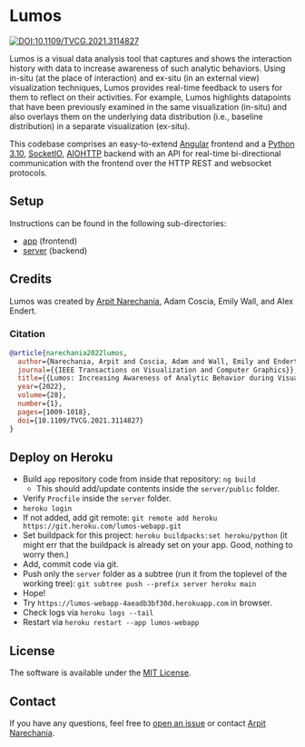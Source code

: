 # Lumos
[![DOI:10.1109/TVCG.2021.3114827](https://zenodo.org/badge/DOI/10.1109/TVCG.2021.3114827.svg)](https://doi.org/10.1109/TVCG.2021.3114827)

Lumos is a visual data analysis tool that captures and shows the interaction history with data to increase awareness of such analytic behaviors. Using in-situ (at the place of interaction) and ex-situ (in an external view) visualization techniques, Lumos provides real-time feedback to users for them to reflect on their activities. For example, Lumos highlights datapoints that have been previously examined in the same visualization (in-situ) and also overlays them on the underlying data distribution (i.e., baseline distribution) in a separate visualization (ex-situ).

This codebase comprises an easy-to-extend <a href="https://angular.io/" target="_blank">Angular</a> frontend and a <a target="_blank" href="https://www.python.org/downloads/release/python-310/">Python 3.10</a>, <a target="_blank" href="https://socket.io/">SocketIO</a>, <a target="_blank" href="https://docs.aiohttp.org/en/stable/">AIOHTTP</a> backend with an API for real-time bi-directional communication with the frontend over the HTTP REST and websocket protocols.


## Setup
Instructions can be found in the following sub-directories:
- [app](app) (frontend)
- [server](server) (backend)



## Credits
Lumos was created by <a target="_blank" href="http://narechania.com">Arpit Narechania</a>, Adam Coscia, Emily Wall, and Alex Endert.


### Citation
```bibTeX
@article{narechania2022lumos,
  author={Narechania, Arpit and Coscia, Adam and Wall, Emily and Endert, Alex},
  journal={{IEEE Transactions on Visualization and Computer Graphics}}, 
  title={{Lumos: Increasing Awareness of Analytic Behavior during Visual Data Analysis}}, 
  year={2022},
  volume={28},
  number={1},
  pages={1009-1018},
  doi={10.1109/TVCG.2021.3114827}
}
```

## Deploy on Heroku
- Build `app` repository code from inside that repository: `ng build`
    - This should add/update contents inside the `server/public` folder.
- Verify `Procfile` inside the `server` folder.
- `heroku login`
- If not added, add git remote: `git remote add heroku https://git.heroku.com/lumos-webapp.git`
- Set buildpack for this project: `heroku buildpacks:set heroku/python` (it might err that the buildpack is already set on your app. Good, nothing to worry then.)
- Add, commit code via git.
- Push only the `server` folder as a subtree (run it from the toplevel of the working tree): `git subtree push --prefix server heroku main`
- Hope!
- Try `https://lumos-webapp-4aeadb3bf30d.herokuapp.com` in browser.
- Check logs via `heroku logs --tail`
- Restart via `heroku restart --app lumos-webapp`


## License
The software is available under the [MIT License](https://github.com/lumos-vis/lumos/blob/master/LICENSE).


## Contact
If you have any questions, feel free to [open an issue](https://github.com/lumos-vis/lumos/issues/new/choose) or contact [Arpit Narechania](https://narechania.com).
